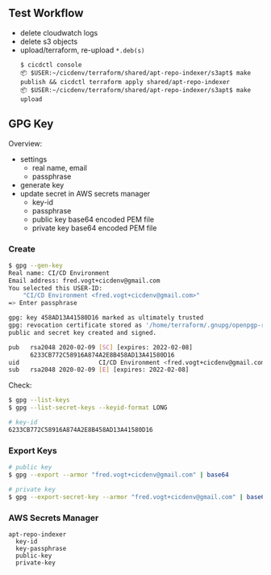 ## Test Workflow
- delete cloudwatch logs
- delete s3 objects
- upload/terraform, re-upload `*.deb(s)`
  ```
  $ cicdctl console
  📦 $USER:~/cicdenv/terraform/shared/apt-repo-indexer/s3apt$ make publish && cicdctl terraform apply shared/apt-repo-indexer
  📦 $USER:~/cicdenv/terraform/shared/apt-repo-indexer/s3apt$ make upload
  ```

## GPG Key
Overview:
- settings
  - real name, email
  - passphrase
- generate key 
- update secret in AWS secrets manager
  - key-id
  - passphrase
  - public key base64 encoded PEM file
  - private key base64 encoded PEM file

### Create
```bash
$ gpg --gen-key
Real name: CI/CD Environment
Email address: fred.vogt+cicdenv@gmail.com
You selected this USER-ID:                
    "CI/CD Environment <fred.vogt+cicdenv@gmail.com>"
=> Enter passphrase

gpg: key 458AD13A41580D16 marked as ultimately trusted
gpg: revocation certificate stored as '/home/terraform/.gnupg/openpgp-revocs.d/6233CB772C58916A874A2E8B458AD13A41580D16.rev'
public and secret key created and signed.

pub   rsa2048 2020-02-09 [SC] [expires: 2022-02-08]
      6233CB772C58916A874A2E8B458AD13A41580D16
uid                      CI/CD Environment <fred.vogt+cicdenv@gmail.com>
sub   rsa2048 2020-02-09 [E] [expires: 2022-02-08]
```

Check:
```bash
$ gpg --list-keys
$ gpg --list-secret-keys --keyid-format LONG

# key-id
6233CB772C58916A874A2E8B458AD13A41580D16
```

### Export Keys
```bash
# public key
$ gpg --export --armor "fred.vogt+cicdenv@gmail.com" | base64

# private key
$ gpg --export-secret-key --armor "fred.vogt+cicdenv@gmail.com" | base64
```

### AWS Secrets Manager
```
apt-repo-indexer
  key-id
  key-passphrase
  public-key
  private-key
```
